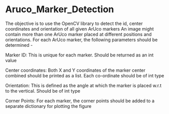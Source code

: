 # Aruco_Marker_Detection
The objective is to use the OpenCV library to detect the id, center coordinates and orientation of all given ArUco markers
An image might contain more than one ArUco marker placed at different positions and orientations.
For each ArUco marker, the following parameters should be determined -

Marker ID: This is unique for each marker. Should be returned as an int value

Center coordinates: Both X and Y coordinates of the marker center combined should be printed as a list. Each co-ordinate should be of int type

Orientation: This is defined as the angle at which the marker is placed w.r.t to the vertical. Should be of int type

Corner Points: For each marker, the corner points should be added to a separate dictionary for plotting the figure
